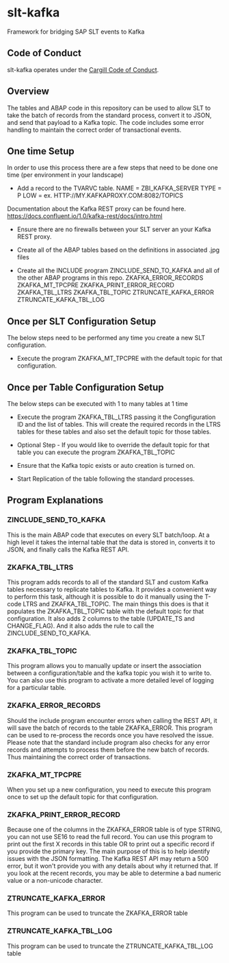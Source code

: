 # slt-kafka
Framework for bridging SAP SLT events to Kafka

## Code of Conduct

slt-kafka operates under the [Cargill Code of Conduct](https://github.com/Cargill/code-of-conduct/blob/master/code-of-conduct.md).

## Overview

The tables and ABAP code in this repository can be used to allow SLT to take the batch of records from the standard process, convert it to JSON, and send that payload to a Kafka topic. The code includes some error handling to maintain the correct order of transactional events.

## One time Setup

In order to use this process there are a few steps that need to be done one time (per environment in your landscape)

* Add a record to the TVARVC table. 
NAME = ZBI_KAFKA_SERVER
TYPE = P
LOW =  <The URL of the kafka rest proxy>  ex.  HTTP://MY.KAFKAPROXY.COM:8082/TOPICS

Documentation about the Kafka REST proxy can be found here.
https://docs.confluent.io/1.0/kafka-rest/docs/intro.html 

* Ensure there are no firewalls between your SLT server an your Kafka REST proxy.

* Create all of the ABAP tables based on the definitions in associated .jpg files

* Create all the INCLUDE program ZINCLUDE_SEND_TO_KAFKA  and all of the other ABAP programs in this repo.
ZKAFKA_ERROR_RECORDS
ZKAFKA_MT_TPCPRE
ZKAFKA_PRINT_ERROR_RECORD
ZKAFKA_TBL_LTRS
ZKAFKA_TBL_TOPIC
ZTRUNCATE_KAFKA_ERROR
ZTRUNCATE_KAFKA_TBL_LOG

## Once per SLT Configuration Setup

The below steps need to be performed any time you create a new SLT configuration.

* Execute the program ZKAFKA_MT_TPCPRE with the default topic for that configuration.  

## Once per Table Configuration Setup

The below steps can be executed with 1 to many tables at 1 time

* Execute the program ZKAFKA_TBL_LTRS passing it the Congfiguration ID and the list of tables.  This will create the required records in the LTRS tables for these tables and also set the default topic for those tables.

* Optional Step - If you would like to override the default topic for that table you can execute the program ZKAFKA_TBL_TOPIC

* Ensure that the Kafka topic exists or auto creation is turned on.

* Start Replication of the table following the standard processes.


## Program Explanations

### ZINCLUDE_SEND_TO_KAFKA

This is the main ABAP code that executes on every SLT batch/loop. At a high level it takes the internal table that the data is stored in,  converts it to JSON, and finally calls the Kafka REST API.

### ZKAFKA_TBL_LTRS

This program adds records to all of the standard SLT and custom Kafka tables necessary to replicate tables to Kafka. It provides a convenient way to perform this task, although it is possible to do it manually using the T-code LTRS and ZKAFKA_TBL_TOPIC. The main things this does is that it populates the ZKAFKA_TBL_TOPIC table with the default topic for that configuration. It also adds 2 columns to the table (UPDATE_TS and CHANGE_FLAG).  And it also adds the rule to call the ZINCLUDE_SEND_TO_KAFKA.

### ZKAFKA_TBL_TOPIC

This program allows you to manually update or insert the association between a configuration/table and the kafka topic you wish it to write to. You can also use this program to activate a more detailed level of logging for a particular table.

### ZKAFKA_ERROR_RECORDS

Should the include program encounter errors when calling the REST API, it will save the batch of records to the table ZKAFKA_ERROR.  This program can be used to re-process the records once you have resolved the issue.  Please note that the standard include program also checks for any error records and attempts to process them before the new batch of records. Thus maintaining the correct order of transactions.

### ZKAFKA_MT_TPCPRE

When you set up a new configuration, you need to execute this program once to set up the default topic for that configuration.

### ZKAFKA_PRINT_ERROR_RECORD

Because one of the columns in the ZKAFKA_ERROR table is of type STRING, you can not use SE16 to read the full record. You can use this program to print out the first X records in this table OR to print out a specific record if you provide the primary key. The main purpose of this is to help identify issues with the JSON formatting. The Kafka REST API may return a 500 error, but it won't provide you with any details about why it returned that. If you look at the recent records, you may be able to determine a bad numeric value or a non-unicode character.

### ZTRUNCATE_KAFKA_ERROR

This program can be used to truncate the ZKAFKA_ERROR table

### ZTRUNCATE_KAFKA_TBL_LOG

This program can be used to truncate the ZTRUNCATE_KAFKA_TBL_LOG table
